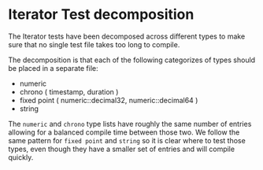 # Iterator Test decomposition

The Iterator tests have been decomposed across different types to
make sure that no single test file takes too long to compile.

The decomposition is that each of the following
categorizes of types should be placed in a separate file:

- numeric
- chrono ( timestamp, duration )
- fixed point ( numeric::decimal32, numeric::decimal64 )
- string

The `numeric` and `chrono` type lists have roughly the same
number of entries allowing for a balanced compile time between
those two. We follow the same pattern for `fixed point` and
`string` so it is clear where to test those types, even though
they have a smaller set of entries and will compile quickly.
